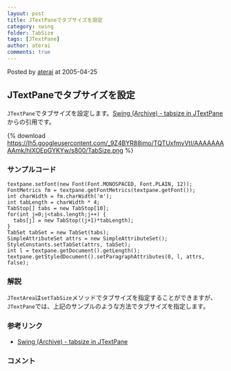 ```yaml
---
layout: post
title: JTextPaneでタブサイズを設定
category: swing
folder: TabSize
tags: [JTextPane]
author: aterai
comments: true
---
```


Posted by [aterai](http://terai.xrea.jp/aterai.html) at 2005-04-25

## JTextPaneでタブサイズを設定
`JTextPane`でタブサイズを設定します。[Swing (Archive) - tabsize in JTextPane](https://forums.oracle.com/thread/1507037)からの引用です。

{% download https://lh5.googleusercontent.com/_9Z4BYR88imo/TQTUxfmvVtI/AAAAAAAAAmk/hIXOEpGYKYw/s800/TabSize.png %}

### サンプルコード
<pre class="prettyprint"><code>textpane.setFont(new Font(Font.MONOSPACED, Font.PLAIN, 12));
FontMetrics fm = textpane.getFontMetrics(textpane.getFont());
int charWidth = fm.charWidth('m');
int tabLength = charWidth * 4;
TabStop[] tabs = new TabStop[10];
for(int j=0;j&lt;tabs.length;j++) {
  tabs[j] = new TabStop((j+1)*tabLength);
}
TabSet tabSet = new TabSet(tabs);
SimpleAttributeSet attrs = new SimpleAttributeSet();
StyleConstants.setTabSet(attrs, tabSet);
int l = textpane.getDocument().getLength();
textpane.getStyledDocument().setParagraphAttributes(0, l, attrs, false);
</code></pre>

### 解説
`JTextArea`は`setTabSize`メソッドでタブサイズを指定することができますが、`JTextPane`では、上記のサンプルのような方法でタブサイズを指定します。

### 参考リンク
- [Swing (Archive) - tabsize in JTextPane](https://forums.oracle.com/thread/1507037)

<!-- dummy comment line for breaking list -->

### コメント
